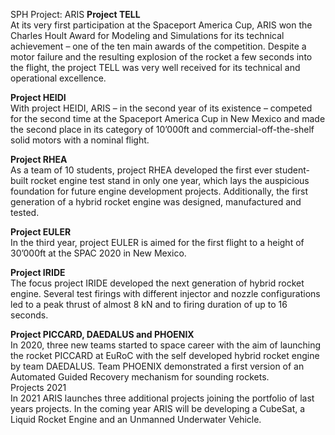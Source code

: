 SPH Project: ARIS
__Project TELL__  
At its very first participation at the Spaceport America Cup, ARIS won the Charles Hoult Award for Modeling and Simulations for its technical achievement – one of the ten main awards of the competition. Despite a motor failure and the resulting explosion of the rocket a few seconds into the flight, the project TELL was very well received for its technical and operational excellence.

__Project HEIDI__  
With project HEIDI, ARIS – in the second year of its existence – competed for the second time at the Spaceport America Cup in New Mexico and made the second place in its category of 10’000ft and commercial-off-the-shelf solid motors with a nominal flight.

__Project RHEA__  
As a team of 10 students, project RHEA developed the first ever student-built rocket engine test stand in only one year, which lays the auspicious foundation for future engine development projects. Additionally, the first generation of a hybrid rocket engine was designed, manufactured and tested.

__Project EULER__  
In the third year, project EULER is aimed for the first flight to a height of 30’000ft at the SPAC 2020 in New Mexico.

__Project IRIDE__  
The focus project IRIDE developed the next generation of hybrid rocket engine. Several test firings with different injector and nozzle configurations led to a peak thrust of almost 8 kN and to firing duration of up to 16 seconds.

__Project PICCARD, DAEDALUS and PHOENIX__  
In 2020, three new teams started to space career with the aim of launching the rocket PICCARD at EuRoC with the self developed hybrid rocket engine by team DAEDALUS. Team PHOENIX demonstrated a first version of an Automated Guided Recovery mechanism for sounding rockets.  
Projects 2021  
In 2021 ARIS launches three additional projects joining the portfolio of last years projects. In the coming year ARIS will be developing a CubeSat, a Liquid Rocket Engine and an Unmanned Underwater Vehicle.
